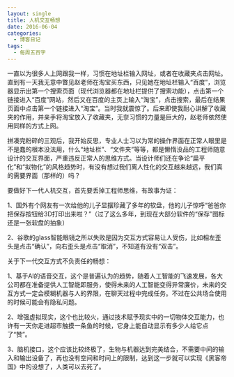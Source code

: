 ```yaml
---
layout: single
title: 人机交互畅想
date: 2016-06-04
categories:
  - 博客日记
tags:
  - 每周五百字
--- 
```

一直以为很多人上网跟我一样，习惯在地址栏输入网址，或者在收藏夹点击网址。直到有一天我无意中瞥见赵老师在淘宝买东西，只见她在地址栏输入“百度”，浏览器显示出第一个搜索页面（现代浏览器都在地址栏提供了搜索功能），点击第一个链接进入“百度”网站，然后又在百度的主页上输入“淘宝”，点击搜索，最后在结果页面中点击第一个链接进入“淘宝”。当时我就震惊了。后来即使我耐心讲解了收藏夹的作用，并亲手将淘宝放入了收藏夹，无奈习惯的力量是巨大的，赵老师依然使用同样的方式上网。

拼凑完粉碎的三观后，我开始反思，专业人士习以为常的操作界面在正常人眼里是不是蠢的根本没法用，什么“地址栏”、“文件夹”等等，都是懒惰没品的工程师随意设计的交互界面，严重违反正常人的思维方式。当设计师们还在争论“扁平化”和“拟物化”的风格趋势时，有没有想过我们离人性化的交互越来越远，我们真的需要界面（那样的）吗？

要做好下一代人机交互，首先要丢掉工程师思维，有故事为证：

1、国外有个网友有一次给他的儿子显摆珍藏了多年的软盘，他的儿子惊呼“爸爸你把保存按钮给3D打印出来啦？”（过了这么多年，到现在大部分软件的“保存”图标还是一张软盘的抽象）

2、谷歌的glass智能眼镜之所以失败是因为交互方式容易让人受伤，比如相左歪头是点击“确认”，向右歪头是点击“取消”，不知道有没有“双击”。

关于下一代交互方式不负责任的畅想：

1、基于AI的语音交互，这个是普遍认为的趋势，随着人工智能的飞速发展，各大公司都在准备提供人工智能即服务，使得未来的人工智能变得异常廉价，未来的交互方式一定会模糊机器与人的界限，在聊天过程中完成任务。不过在公共场合使用的时候可能会有隐私问题。

2、增强虚拟现实，这个也比较火，通过技术赋予现实中的一切物体交互能力，也许有一天你走进超市触摸一条鱼的时候，它身上能自动显示有多少人给它点了“赞”。

3、脑机接口，这个应该比较终极了，生物与机器达到完美结合，不需要中间的输入和输出设备了，再也没有空间和时间上的限制，达到这一步就可以实现《黑客帝国》中的设想了，人类可以去死了。